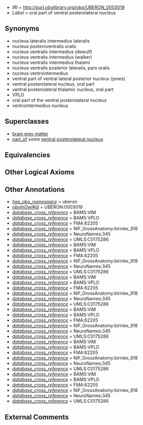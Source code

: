  * *IRI* = http://purl.obolibrary.org/obo/UBERON_0003019
 * *Label* = oral part of ventral posterolateral nucleus

## Synonyms

 * nucleus lateralis intermedius lateralis
 * nucleus posteroventralis oralis
 * nucleus ventralis intermedius (dewulf)
 * nucleus ventralis intermedius (walker)
 * nucleus ventralis intermedius thalami
 * nucleus ventralis posterior lateralis, pars oralis
 * nucleus ventrointermedius
 * ventral part of ventral lateral posterior nucleus (jones)
 * ventral posterolateral nucleus, oral part
 * ventral posterolateral thalamic nucleus, oral part
 * VPLO
 * oral part of the ventral posterolateral nucleus
 * ventrointermedius nucleus

## Superclasses

 * [brain grey matter](../../UBERON/28/UBERON_0003528.md)
 * [part_of](../../BFO/50/BFO_0000050.md) some [ventral posterolateral nucleus](../../UBERON/42/UBERON_0002942.md)

## Equivalencies


## Other Logical Axioms


## Other Annotations

 * *[has_obo_namespace](../../ce/oboInOwl#hasOBONamespace.md)* = uberon
 * *[oboInOwl#id](../../id/oboInOwl#id.md)* = UBERON:0003019
 * *[database_cross_reference](../../ef/oboInOwl#hasDbXref.md)* = BAMS:VIM
 * *[database_cross_reference](../../ef/oboInOwl#hasDbXref.md)* = BAMS:VPLO
 * *[database_cross_reference](../../ef/oboInOwl#hasDbXref.md)* = FMA:62205
 * *[database_cross_reference](../../ef/oboInOwl#hasDbXref.md)* = NIF_GrossAnatomy:birnlex_918
 * *[database_cross_reference](../../ef/oboInOwl#hasDbXref.md)* = NeuroNames:345
 * *[database_cross_reference](../../ef/oboInOwl#hasDbXref.md)* = UMLS:C0175286
 * *[database_cross_reference](../../ef/oboInOwl#hasDbXref.md)* = BAMS:VIM
 * *[database_cross_reference](../../ef/oboInOwl#hasDbXref.md)* = BAMS:VPLO
 * *[database_cross_reference](../../ef/oboInOwl#hasDbXref.md)* = FMA:62205
 * *[database_cross_reference](../../ef/oboInOwl#hasDbXref.md)* = NIF_GrossAnatomy:birnlex_918
 * *[database_cross_reference](../../ef/oboInOwl#hasDbXref.md)* = NeuroNames:345
 * *[database_cross_reference](../../ef/oboInOwl#hasDbXref.md)* = UMLS:C0175286
 * *[database_cross_reference](../../ef/oboInOwl#hasDbXref.md)* = BAMS:VIM
 * *[database_cross_reference](../../ef/oboInOwl#hasDbXref.md)* = BAMS:VPLO
 * *[database_cross_reference](../../ef/oboInOwl#hasDbXref.md)* = FMA:62205
 * *[database_cross_reference](../../ef/oboInOwl#hasDbXref.md)* = NIF_GrossAnatomy:birnlex_918
 * *[database_cross_reference](../../ef/oboInOwl#hasDbXref.md)* = NeuroNames:345
 * *[database_cross_reference](../../ef/oboInOwl#hasDbXref.md)* = UMLS:C0175286
 * *[database_cross_reference](../../ef/oboInOwl#hasDbXref.md)* = BAMS:VIM
 * *[database_cross_reference](../../ef/oboInOwl#hasDbXref.md)* = BAMS:VPLO
 * *[database_cross_reference](../../ef/oboInOwl#hasDbXref.md)* = FMA:62205
 * *[database_cross_reference](../../ef/oboInOwl#hasDbXref.md)* = NIF_GrossAnatomy:birnlex_918
 * *[database_cross_reference](../../ef/oboInOwl#hasDbXref.md)* = NeuroNames:345
 * *[database_cross_reference](../../ef/oboInOwl#hasDbXref.md)* = UMLS:C0175286
 * *[database_cross_reference](../../ef/oboInOwl#hasDbXref.md)* = BAMS:VIM
 * *[database_cross_reference](../../ef/oboInOwl#hasDbXref.md)* = BAMS:VPLO
 * *[database_cross_reference](../../ef/oboInOwl#hasDbXref.md)* = FMA:62205
 * *[database_cross_reference](../../ef/oboInOwl#hasDbXref.md)* = NIF_GrossAnatomy:birnlex_918
 * *[database_cross_reference](../../ef/oboInOwl#hasDbXref.md)* = NeuroNames:345
 * *[database_cross_reference](../../ef/oboInOwl#hasDbXref.md)* = UMLS:C0175286
 * *[database_cross_reference](../../ef/oboInOwl#hasDbXref.md)* = BAMS:VIM
 * *[database_cross_reference](../../ef/oboInOwl#hasDbXref.md)* = BAMS:VPLO
 * *[database_cross_reference](../../ef/oboInOwl#hasDbXref.md)* = FMA:62205
 * *[database_cross_reference](../../ef/oboInOwl#hasDbXref.md)* = NIF_GrossAnatomy:birnlex_918
 * *[database_cross_reference](../../ef/oboInOwl#hasDbXref.md)* = NeuroNames:345
 * *[database_cross_reference](../../ef/oboInOwl#hasDbXref.md)* = UMLS:C0175286

## External Comments


